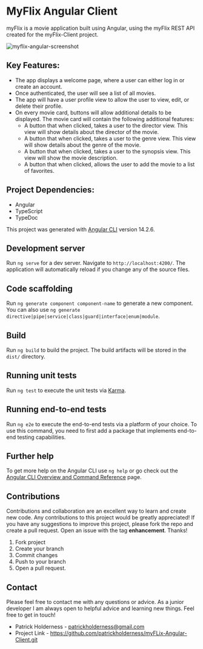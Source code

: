 # MyFlix Angular Client

myFlix is a movie application built using Angular, using the myFlix REST API created for the myFlix-Client project.

![myflix-angular-screenshot](https://user-images.githubusercontent.com/104070642/200296498-6eaf80e6-9f5f-4437-b3c7-a1ff66fcb002.png)

## Key Features:

- The app displays a welcome page, where a user can either log in or create an account.
- Once authenticated, the user will see a list of all movies.
- The app will have a user profile view to allow the user to view, edit, or delete their profile.
- On every movie card, buttons will allow additional details to be displayed. The movie card will contain the following additional features:
  - A button that when clicked, takes a user to the director view. This view will show details about the director of the movie.
  - A button that when clicked, takes a user to the genre view. This view will show details about the genre of the movie.
  - A button that when clicked, takes a user to the synopsis view. This view will show the movie description.
  - A button that when clicked, allows the user to add the movie to a list of favorites.

## Project Dependencies:

- Angular
- TypeScript
- TypeDoc

This project was generated with [Angular CLI](https://github.com/angular/angular-cli) version 14.2.6.

## Development server

Run `ng serve` for a dev server. Navigate to `http://localhost:4200/`. The application will automatically reload if you change any of the source files.

## Code scaffolding

Run `ng generate component component-name` to generate a new component. You can also use `ng generate directive|pipe|service|class|guard|interface|enum|module`.

## Build

Run `ng build` to build the project. The build artifacts will be stored in the `dist/` directory.

## Running unit tests

Run `ng test` to execute the unit tests via [Karma](https://karma-runner.github.io).

## Running end-to-end tests

Run `ng e2e` to execute the end-to-end tests via a platform of your choice. To use this command, you need to first add a package that implements end-to-end testing capabilities.

## Further help

To get more help on the Angular CLI use `ng help` or go check out the [Angular CLI Overview and Command Reference](https://angular.io/cli) page.

 ## Contributions
 
 Contributions and collaboration are an excellent way to learn and create new code. Any contributions to this project would be greatly appreciated!
 If you have any suggestions to improve this project, please fork the repo and create a pull request. Open an issue with the tag **enhancement**. Thanks!
 
 1. Fork project
 2. Create your branch
 3. Commit changes
 4. Push to your branch
 5. Open a pull request.
 
 ## Contact
 
 Please feel free to contact me with any questions or advice. As a junior developer I am always open to helpful advice and learning new things. Feel free to get in touch!
 
 - Patrick Holderness - patrickholderness@gmail.com
 - Project Link - https://github.com/patrickholderness/myFLix-Angular-Client.git
